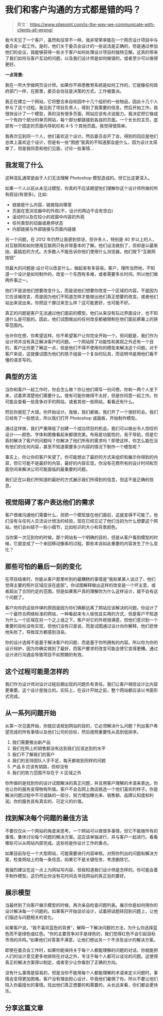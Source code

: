 # 我们和客户沟通的方式都是错的吗？

> 原文：<https://www.sitepoint.com/is-the-way-we-communicate-with-clients-all-wrong/>

我今天见了一个客户，虽然和往常不一样。我非常荣幸能在一个网页设计项目中与委员会一起工作。是的，他们关于委员会设计的一些说法是正确的，但是通过参加他们的会议，我能够获得一些关于客户如何处理设计项目的独特见解。这真的带来了我们如何与客户互动的问题，以及我们设计师是如何做错的，或者至少可以做得更好。

**一点背景:**

我在一所大学做网页设计师。如果你不熟悉教育系统是如何工作的，它就像任何政府部门一样，在那里，委员会往往是决策的方式，工作被委派。

我正在建立一个网站，它将整合来自校园中十几个组织的一些物品，因此十几个人参与了这个过程。我见到了项目负责人，得到了我需要的信息，然后开始工作。我很快设计了一个模型，真的没有很多页面，网站应该有点说服力。我决定把它做成一个有四个部分的单页网站，每个部分都链接到各自的页面。一个长长的主页，底部有一个固定的页面内导航栏和 4-5 个其他页面。我觉得很简单。

我再次见到同一个人，他们喜欢这个设计。然后委员会开了会，得到的回应是他们总体上喜欢这个设计，但是有一些“困惑”我真的不知道那会是什么，因为设计太简单了，但是我同意和他们见面，讨论一些事情…

## 我发现了什么

这种混乱通常是由于人们无法理解 Photoshop 模型造成的。但它比这更深入。

如果一个人以前从未见过模型，你真的不应该期望他们理解你这个设计师所做的所有假设(有很多)。比如:

*   链接是什么内容，链接指向哪里
*   页面在宽浏览器中的外观(不，设计的两边不会有空白)
*   滚动时以及在较小的视窗中内容的外观
*   任何类型的动画或悬停状态
*   内部链接与外部链接与页面内链接

另一个问题，在 2012 年仍然让我感到惊讶，但许多人，特别是 40 岁以上的人，对互联网和如何使用互联网只有非常基本的了解。他们设法做到了，但却是以最笨拙、最尴尬的方式。大多数人不能告诉你他们使用什么浏览器，他们按下“互联网按钮”

但最大的问题是:设计可以改变什么，做起来有多容易。客户，理所当然地，不知道一个设计是如何制作的，改变一个东西有多难，或者需要多长时间。所以他们做两件事之一。

他们不是说他们想要改变什么，而是说他们想要你改变一个区域的内容。不是因为它应该被改变，而是因为他们不知道怎样才能做出他们真正想要的改变。或者他们站出来说出来。你把这个挪过来怎么样？这可能更好，也可能不好。

真正的问题是客户无法通过他们面前的模型。他们从来没有玩过界面设计，也不知道什么是可能的。因此，他们试图做出的任何改变都被限制在他们面前屏幕上的狭窄范围内。

也许你在想，你希望这样。你不希望客户让你完全开始一个。但问题是，我们作为设计师并没有真正解决客户的问题。一个网站除了功能性和美观之外还有一个目的，客户比你更了解这一点，但是他们不得不使用你的模型来解决这个问题。对于客户来说，这就像试图为他们的孩子组装一个复杂的玩具，而说明书是用他们看不懂的语言写的。

## 典型的方法

当你和客户一起工作时，你会怎么做？你让他们填写一份问卷。你和一两个人坐下来，试着弄清楚他们需要什么。很有可能你做得不太好，但是你同意一起工作。你可能会查看一些竞争对手的网站，或者其他一些网站，看看还有什么。

然后你就犯了大错。你开始设计。我做，我们都做。我们开了一个很好的会。我们已经有了一些想法，所以我们打开 Photoshop 或画板，开始制作模型。

通过这样做，我们严重降低了创建一个成功项目的机会。我们可以做出令人惊叹的设计——颜色、字体和图像看起来都很完美。布局是功能性的，易于导航，但是它真的解决了客户的问题吗？你解决了他们所有的需求吗？即使这样，你怎么能在没有他们的任何内容，甚至不知道需要多少内容的情况下制作一个模型呢？

事实上，你让你的客户失望了。你可能想出了最好的方式来组织和展示你得到的内容，但它可能不是最好的内容，最好的内容实现，你没有花费所有的设计时间和页面空间来解决公司可能面临的最重要的问题。

我们正在以我们所知道的最好的方式展示我们所得到的信息，但这不是正确的信息。

## 视觉阻碍了客户表达他们的需求

客户很难沟通他们需要什么，但把一个模型放在他们面前，这就变得不可能了。他们没有与任何人交流设计想法的经验，现在已经忘记了他们当初为什么想要这个网站。他们会纠结于一些小细节，比如标识的大小和背景颜色。

当你第一次见到你的时候，那个网站有一个明确的目的，但是从客户看到模型的时候，它就变成了一个来回移动像素的过程。那些本该如此重要的内容发生了什么变化？

## 那些可怕的最后一刻的变化

在项目结束时，你能从客户那里听到的最糟糕的事情是“我和某某人谈过了，他们觉得主要的照片区域应该在底部”。你试图解释做出这样的改变是一个坏主意，或者超出了合同约定的范围，但是如果客户真的理解你为什么这样设计，就不会有这个问题了。

客户向你扔这些炸弹的原因是因为你们俩都远离了网站应该解决的问题。你设计了一个最符合网络标准的网站，一种看起来令人愉悦且实用的方式，但是客户不知道为什么一个区域在另一个之上或之下。客户对它的外观很满意，但他们意识到一个重要的目标没有实现，但他们没有只是说，而是试图通过设计向你解释，他们悲惨地失败了。导致双方都感到沮丧。

你的设计选择不是基于解决客户的问题，而是基于你所拥有的内容。所以你为你的设计辩护，因为你确实做到了最好，而客户要求的改变可能会使它变得更糟。通过设计进行沟通会导致项目不如预期的有效。

## 这个过程可能是怎样的

我们作为设计师对设计过程后期出现的问题负有责任。我们让客户相信设计比内容更重要。这个设计是独立的。实际上，在设计开始之前，整个网站都应该以书面形式完成。

## 从一系列问题开始

从第一次见面开始，你就应该规划网站的目的，它必须解决什么问题？列出客户希望完成的所有事情以及他们公司的目标，然后按照重要性从高到低排序。

1.  我们需要推出新产品
2.  我们在网上的销售额没有达到我们应该达到的水平
3.  我们不了解我们的客户
4.  我们的支持团队人手不足，每天都收到同样的问题
5.  产品 B 应该有销路，但却没有
6.  我们的势力范围不存在于 X 区域之外

你所做的是找到你的设计试图解决的真正问题，并且用客户理解的术语来表达。你也让你的服务变得物有所值。客户不会去网上商店挑选一个他们喜欢的样子。你是解决问题过程中不可或缺的一部分，努力增加曝光率、销售额、品牌认知度和利润。你的服务具有真实的、可定义的价值。

## 找到解决每个问题的最佳方法

不要仅仅从一个网站的角度来思考。一个网站可以做很多事情，但它不能做所有的事情。集体讨论每个问题的解决方案。这应该单独进行，并与客户一起进行。看看哪些可以从网站内部完成。这些将是你设计工作的重点。

如果目前存在一个大型网站，可能需要进行内容审核。对照你列出的问题和解决方案，检查网站上的每一条信息。如果它不是关键任务，考虑删除它。

我强烈建议在这一点上为网站写内容，但我知道我们设计师是怎样的。你可能会着手制作模型。这仍然比你没有花时间去寻找网站的真正目的要好。

## 展示模型

当最终到了向客户展示模型的时候，再次亲自检查问题列表。展示你是如何用你的设计解决每一个问题的。如果客户开始谈论设计，试着把话题转回到问题上，让他们描述与问题相关的变化。

如果客户说，“我不喜欢蓝色的背景”，解释一下解决问题的方法，为什么你选择蓝色而不是绿色或红色。“你的主要竞争对手是绿色的，我们觉得红色不会引起目标市场的共鸣。”如果他们对答案不满意，让他们想出另一个不涉及设计的解决方案。

即使在委员会工作时，如果你能保持关于每个人都能理解的问题的对话，你就能把人们的设计意见更多地排除在对话之外，专注于每个人都可以谈论的问题。这使得真正的解决方案得以制定，或者至少让你看到了正确的方向。

没有什么事情是容易的，但是当你不能用每个人都能理解的术语来定义问题时，事情会变得更加困难。客户没有理由担心设计，毕竟他们雇佣了你。所以不要让他们陷入你最擅长的事情。找出他们真正想要的和需要的，从长远来看，你们都会更快乐。

## 分享这篇文章